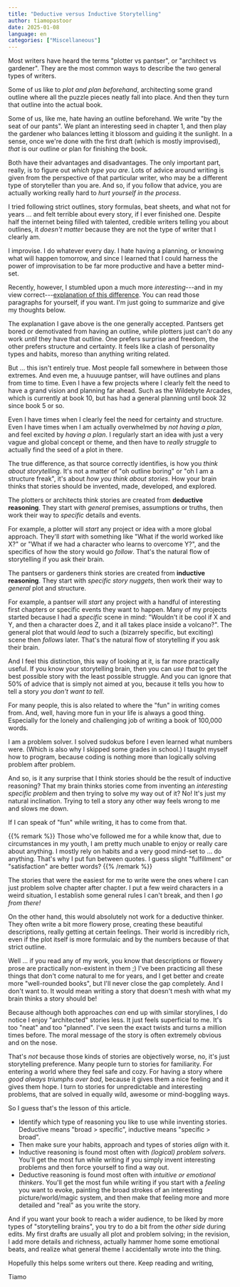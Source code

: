 ```yaml
---
title: "Deductive versus Inductive Storytelling"
author: tiamopastoor
date: 2025-01-08
language: en
categories: ["Miscellaneous"]
---
```


Most writers have heard the terms "plotter vs pantser", or "architect vs gardener". They are the most common ways to describe the two general types of writers. 

Some of us like to _plot and plan beforehand_, architecting some grand outline where all the puzzle pieces neatly fall into place. And then they turn that outline into the actual book.

Some of us, like me, hate having an outline beforehand. We write "by the seat of our pants". We plant an interesting seed in chapter 1, and then play the gardener who balances letting it blossom and guiding it the sunlight. In a sense, once we're done with the first draft (which is mostly improvised), _that_ is our outline or plan for finishing the book.

Both have their advantages and disadvantages. The only important part, really, is to figure out _which type you are_. Lots of advice around writing is given from the perspective of that particular writer, who may be a different type of storyteller than you are. And so, if you follow that advice, you are actually working really hard to _hurt yourself in the process_.

I tried following strict outlines, story formulas, beat sheets, and what not for years ... and felt terrible about every story, if I ever finished one. Despite half the internet being filled with talented, credible writers telling you about outlines, it _doesn't matter_ because they are not the type of writer that I clearly am.

I improvise. I do whatever every day. I hate having a planning, or knowing what will happen tomorrow, and since I learned that I could harness the power of improvisation to be far more productive and have a better mind-set.

Recently, however, I stumbled upon a much more _interesting_---and in my view correct---[explanation of this difference](https://www.tumblr.com/rj-anderson/169887157630/fictionadventurer-we-writers-often-categorize). You can read those paragraphs for yourself, if you want. I'm just going to summarize and give my thoughts below.

The explanation I gave above is the one generally accepted. Pantsers get bored or demotivated from having an outline, while plotters just can't do any work _until_ they have that outline. One prefers surprise and freedom, the other prefers structure and certainty. It feels like a clash of personality types and habits, moreso than anything writing related.

But ... this isn't entirely true. Most people fall somewhere in between those extremes. And even me, a huuuuge pantser, will have outlines and plans from time to time. Even I have a few projects where I clearly felt the need to have a grand vision and planning far ahead. Such as the Wildebyte Arcades, which is currently at book 10, but has had a general planning until book 32 since book 5 or so. 

Even I have times when I clearly feel the need for certainty and structure. Even I have times when I am actually overwhelmed by _not having a plan_, and feel excited by _having a plan_. I regularly start an idea with just a very vague and global concept or theme, and then have to _really struggle_ to actually find the seed of a plot in there.

The true difference, as that source correctly identifies, is how you _think about storytelling_. It's not a matter of "oh outline boring" or "oh I am a structure freak", it's about _how you think about stories_. How your brain thinks that stories should be invented, made, developed, and explored.

The plotters or architects think stories are created from **deductive reasoning**. They start with _general_ premises, assumptions or truths, then work their way to _specific_ details and events. 

For example, a plotter will _start_ any project or idea with a more global approach. They'll _start_ with something like "What if the world worked like X?" or "What if we had a character who learns to overcome Y?", and the specifics of how the story would go _follow_. That's the natural flow of storytelling if you ask their brain.

The pantsers or gardeners think stories are created from **inductive reasoning**. They start with _specific story nuggets_, then work their way to _general_ plot and structure.

For example, a pantser will _start_ any project with a handful of interesting first chapters or specific events they want to happen. Many of my projects started because I had a _specific_ scene in mind: "Wouldn't it be cool if X and Y, and then a character does Z, and it all takes place inside a volcano?". The general plot that would _lead_ to such a (bizarrely specific, but exciting) scene then _follows_ later. That's the natural flow of storytelling if you ask their brain.

And I feel this distinction, this way of looking at it, is far more practically useful. If you know your storytelling brain, then you can _use that_ to get the best possible story with the least possible struggle. And you can ignore that 50% of advice that is simply not aimed at you, because it tells you how to tell a story _you don't want to tell_.

For many people, this is also related to where the "fun" in writing comes from. And, well, having more fun in your life is always a good thing. Especially for the lonely and challenging job of writing a book of 100,000 words.

I am a problem solver. I solved sudokus before I even learned what numbers were. (Which is also why I skipped some grades in school.) I taught myself how to program, because coding is nothing more than logically solving problem after problem.

And so, is it any surprise that I think stories should be the result of inductive reasoning? That my brain thinks stories come from inventing an _interesting specific problem_ and then trying to solve my way out of it? No! It's just my natural inclination. Trying to tell a story any other way feels wrong to me and slows me down. 

If I can speak of "fun" while writing, it has to come from that. 

{{% remark %}}
Those who've followed me for a while know that, due to circumstances in my youth, I am pretty much unable to enjoy or really care about anything. I mostly rely on habits and a very good mind-set to ... do anything. That's why I put fun between quotes. I guess slight "fulfillment" or "satisfaction" are better words?
{{% /remark %}}

The stories that were the easiest for me to write were the ones where I can just problem solve chapter after chapter. I put a few weird characters in a weird situation, I establish some general rules I can't break, and then I _go from there!_

On the other hand, this would absolutely not work for a deductive thinker. They often write a bit more flowery prose, creating these beautiful descriptions, really getting at certain feelings. Their world is incredibly rich, even if the plot itself is more formulaic and by the numbers because of that strict outline. 

Well ... if you read any of my work, you know that descriptions or flowery prose are practically non-existent in them ;) I've been practicing all these things that don't come natural to me for years, and I get better and create more "well-rounded books", but I'll never close the gap completely. And I don't want to. It would mean writing a story that doesn't mesh with what my brain thinks a story should be!

Because although both approaches _can_ end up with similar storylines, I do notice I enjoy "architected" stories less. It just feels superficial to me. It's too "neat" and too "planned". I've seen the exact twists and turns a million times before. The moral message of the story is often extremely obvious and on the nose. 

That's _not_ because those kinds of stories are objectively worse, no, it's just storytelling preference. Many people turn to stories for familiarity. For entering a world where they feel safe and cozy. For having a story where _good always triumphs over bad_, because it gives them a nice feeling and it gives them hope. I turn to stories for unpredictable and interesting problems, that are solved in equally wild, awesome or mind-boggling ways.

So I guess that's the lesson of this article.

* Identify which type of reasoning you like to use while inventing stories. Deductive means "broad > specific", inductive means "specific > broad".
* Then make sure your habits, approach and types of stories _align_ with it.
* Inductive reasoning is found most often with _(logical) problem solvers_. You'll get the most fun while writing if you simply invent interesting problems and then force yourself to find a way out.
* Deductive reasoning is found most often with _intuitive or emotional thinkers_. You'll get the most fun while writing if you start with a _feeling_ you want to evoke, painting the broad strokes of an interesting picture/world/magic system, and then make that feeling more and more detailed and "real" as you write the story.

And if you want your book to reach a wider audience, to be liked by more types of "storytelling brains", you try to do a bit from the _other side_ during edits. My first drafts are usually all plot and problem solving; in the revision, I add more details and richness, actually hammer home some emotional beats, and realize what general theme I accidentally wrote into the thing.

Hopefully this helps some writers out there. Keep reading and writing,

Tiamo